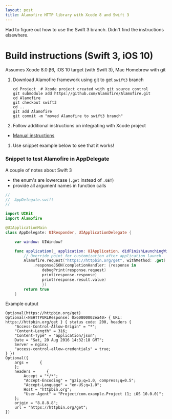 ```yaml
---
layout: post
title: Alamofire HTTP library with Xcode 8 and Swift 3
---
```


Had to figure out how to use the Swift 3 branch. Didn't find the instructions elsewhere.

# Build instructions (Swift 3, iOS 10)

Assumes Xcode 8.0 β6, iOS 10 target (with Swift 3), Mac Homebrew with git

 1. Download Alamofire framework using git to get `swift3` branch

        cd Project  # Xcode project created with git source control
        git submodule add https://github.com/Alamofire/Alamofire.git
        cd Alamofire
        git checkout swift3
        cd ..
        git add Alamofire
        git commit -m "moved Alamofire to swift3 branch"

 1. Follow additional instructions on integrating with Xcode project
   - [Manual instructions](https://github.com/Alamofire/Alamofire/tree/swift3#manually)
 1. Use snippet example below to see that it works!

### Snippet to test Alamofire in AppDelegate

A couple of notes about Swift 3

 - the enum's are lowercase (`.get` instead of `.GET`)
 - provide all argument names in function calls

```swift
//
//  AppDelegate.swift
//

import UIKit
import Alamofire

@UIApplicationMain
class AppDelegate: UIResponder, UIApplicationDelegate {

    var window: UIWindow?

    func application(_ application: UIApplication, didFinishLaunchingWithOptions launchOptions: [UIApplicationLaunchOptionsKey: Any]?) -> Bool {
        // Override point for customization after application launch.
        Alamofire.request("https://httpbin.org/get", withMethod: .get)
            .responseJSON(completionHandler: {response in
                debugPrint(response.request)
                print(response.response)
                print(response.result.value)
                })
        return true
    }
```

Example output

```config
Optional(https://httpbin.org/get)
Optional(<NSHTTPURLResponse: 0x60800002ea40> { URL: https://httpbin.org/get } { status code: 200, headers {
    "Access-Control-Allow-Origin" = "*";
    "Content-Length" = 316;
    "Content-Type" = "application/json";
    Date = "Sat, 20 Aug 2016 14:32:18 GMT";
    Server = nginx;
    "access-control-allow-credentials" = true;
} })
Optional({
    args =     {
    };
    headers =     {
        Accept = "*/*";
        "Accept-Encoding" = "gzip;q=1.0, compress;q=0.5";
        "Accept-Language" = "en-US;q=1.0";
        Host = "httpbin.org";
        "User-Agent" = "Project/com.example.Project (1; iOS 10.0.0)";
    };
    origin = "8.8.8.8";
    url = "https://httpbin.org/get";
})
```
